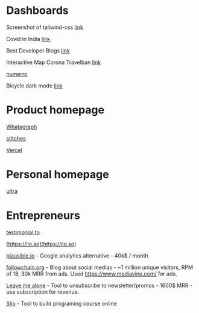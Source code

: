 # Dashboards

Screenshot of tailwind-css [link](https://twitter.com/steveschoger/status/1389233417037000706/photo/1) 

Covid in India [link](https://www.covid19india.org/)

Best Developer Blogs [link](https://bloggingfordevs.com/trends/)

Interactive Map Corona Travelban [link](https://lnkd.in/d8snTXa)

[numerro](https://www.numerro.io/?li_fat_id=d9e8d830-2dd4-4051-aa72-7b8a03ad0132)

Bicycle dark mode [link](https://public.tableau.com/app/profile/yvette/viz/MyBicycleHistory/MyBicycleHistory)


# Product homepage

[Whatagraph](https://whatagraph.com)

[stitches](https://stitches.dev/)

[Vercel](https://vercel.com/)

# Personal homepage

[ultra](https://ultra.tf/)


# Entrepreneurs

[testimonial.to](https://testimonial.to)

[https://ilo.so](https://ilo.so)

[plausible.io](https://plausible.io/?utm_medium=social&utm_source=Twitter&utm_campaign=profile) - Google analytics alternative - 40k$ / month

[followchain.org](https://www.followchain.org/) - Blog about social medias - ~1 million unique visitors, RPM of 18, 30k MRR from ads. Used https://www.mediavine.com/ for ads.

[Leave me alone](https://leavemealone.app/) - Tool to unsubscribe to newsletter/promos - 1600$ MRR - use subscription for revenue.

[Slip](https://www.slip.so/) - Tool to build programing course online
